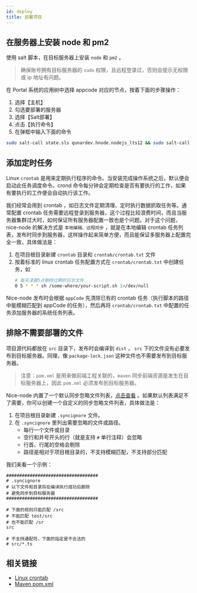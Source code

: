 ```yaml
---
id: deploy
title: 部署项目
---
```


## 在服务器上安装 node 和 pm2
使用 salt 脚本，在目标服务器上安装 `node` 和 `pm2` 。

>确保账号拥有目标服务器的 `sudo` 权限，且远程登录过，否则会提示无权限或 ip 地址有问题。

在 Portal 系统的应用树中选择 appcode 对应的节点，按着下面的步骤操作：
1. 选择【主机】
1. 勾选要部署的服务器
1. 选择【Salt部署】
1. 点击【执行命令】
1. 在弹框中输入下面的命令

```sh
sudo salt-call state.sls qunardev.hnode.nodejs_lts12 && sudo salt-call state.sls qunardev.hnode.pm2_v4 && sudo pm2 startup
```

## 添加定时任务
Linux `crontab` 是用来定期执行程序的命令。当安装完成操作系统之后，默认便会启动此任务调度命令。crond 命令每分钟会定期检查是否有要执行的工作，如果有要执行的工作便会自动执行该工作。

我们经常会用到 crontab ，如日志文件定期清理、定时执行数据抓取任务等。通常配置 crontab 任务需要远程登录到服务器，这个过程比较浪费时间，而且当服务器集群过大时，如何保证所有服务器配置一致也是个问题。对于这个问题，nice-node 的解决方式是 `本地编辑、远程同步` ，就是在本地编辑 crontab 任务列表，发布时同步到服务器，这样操作起来简单方便，而且能保证多服务器上配置完全一致，具体做法是：
1. 在项目根目录新建 `crontab` 目录和 `crontab/crontab.txt` 文件
1. 按着标准的 linux crontab 任务配置方式在 `crontab/crontab.txt` 中创建任务，如
    ```sh
    # 每天凌晨5点删除过期的日志文件
    0 5 * * * sh /some-where/your-script.sh 1>/dev/null

    ```
Nice-node 发布时会根据 `appCode` 先清除已有的 crontab 任务（执行脚本的路径中能模糊匹配到 appCode 的任务），然后再将 `crontab/crontab.txt` 中配置的任务添加服务器的系统任务列表。

## 排除不需要部署的文件
项目源代码都放在 `src` 目录下，发布时会编译到 `dist` ， `src` 下的文件没有必要发布到目标服务器。同理，像 `package-lock.json` 这种文件也不需要发布到目标服务器。

>注意：`pom.xml` 是用来做前端工程关联的，`maven` 同步前端资源是发生在目标服务器上，因此 `pom.xml` 必须发布到目标服务器。

Nice-node 内置了一个默认同步忽略文件列表，[点击查看](https://github.com/zhongzhi107/nice-node/blob/master/packages/nice-node/.syncignore) 。如果默认列表满足不了需要，你可以创建一个自定义的同步忽略文件列表，具体做法是：
1. 在项目根目录新建 `.syncignore` 文件。
1. 在 `.syncignore` 里列出需要忽略的文件或路径。
    - 每行一个文件或目录
    - 空行和井号开头的行（就是支持 `#` 单行注释）会忽略
    - 行首、行尾的空格会剔除
    - 路径是相对于项目根目录的，不支持模糊匹配，不支持部分匹配

我们来看一个示例：
```
###################################
# .syncignore
# 以下文件和目录将在编译执行成功后删除
# 避免同步到目标服务器
###################################

# 下面的规则只能匹配 /src
# 不能匹配 test/src
# 也不能匹配 /sr
src

# 不支持通配符，下面的指定是不合法的
# src/*.ts
```

## 相关链接
- [Linux crontab](https://www.runoob.com/linux/linux-comm-crontab.html)
- [Maven pom.xml](http://maven.apache.org/pom.html)